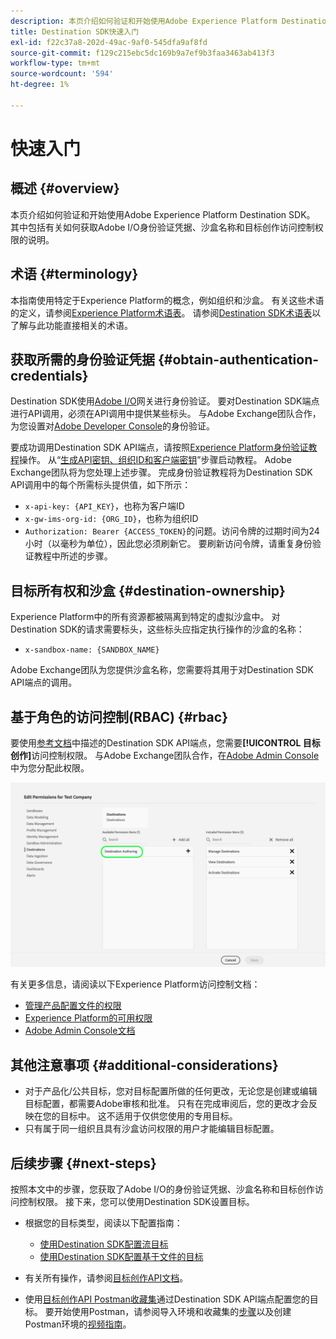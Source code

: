```yaml
---
description: 本页介绍如何验证和开始使用Adobe Experience Platform Destination SDK。 其中包括有关如何获取Adobe I/O身份验证凭据、沙盒名称和目标创作访问控制权限的说明。
title: Destination SDK快速入门
exl-id: f22c37a8-202d-49ac-9af0-545dfa9af8fd
source-git-commit: f129c215ebc5dc169b9a7ef9b3faa3463ab413f3
workflow-type: tm+mt
source-wordcount: '594'
ht-degree: 1%

---
```


# 快速入门

## 概述 {#overview}

本页介绍如何验证和开始使用Adobe Experience Platform Destination SDK。 其中包括有关如何获取Adobe I/O身份验证凭据、沙盒名称和目标创作访问控制权限的说明。

## 术语 {#terminology}

本指南使用特定于Experience Platform的概念，例如组织和沙盒。 有关这些术语的定义，请参阅[Experience Platform术语表](https://experienceleague.adobe.com/docs/experience-platform/landing/glossary.html?lang=zh-Hans)。 请参阅[Destination SDK术语表](/help/destinations/destination-sdk/glossary.md)以了解与此功能直接相关的术语。

## 获取所需的身份验证凭据 {#obtain-authentication-credentials}

Destination SDK使用[Adobe I/O](https://www.adobe.io/)网关进行身份验证。 要对Destination SDK端点进行API调用，必须在API调用中提供某些标头。 与Adobe Exchange团队合作，为您设置对[Adobe Developer Console](https://developer.adobe.com/console)的身份验证。

要成功调用Destination SDK API端点，请按照[Experience Platform身份验证教程](https://experienceleague.adobe.com/docs/experience-platform/landing/platform-apis/api-authentication.html?lang=zh-Hans)操作。 从“[生成API密钥、组织ID和客户端密钥](https://experienceleague.adobe.com/docs/experience-platform/landing/platform-apis/api-authentication.html?lang=zh-Hans#api-ims-secret)”步骤启动教程。 Adobe Exchange团队将为您处理上述步骤。 完成身份验证教程将为Destination SDK API调用中的每个所需标头提供值，如下所示：

* `x-api-key: {API_KEY}`，也称为客户端ID
* `x-gw-ims-org-id: {ORG_ID}`，也称为组织ID
* `Authorization: Bearer {ACCESS_TOKEN}`的问题。访问令牌的过期时间为24小时（以毫秒为单位），因此您必须刷新它。 要刷新访问令牌，请重复身份验证教程中所述的步骤。

<!--

### Obtain `Authorization: Bearer {ACCESS_TOKEN}`

To obtain the `{ACCESS_TOKEN}`, you must generate a JWT token and exchange it for the access token. Follow the steps below:

1. Follow the instructions in the [Generate JWT section](https://www.adobe.io/apis/experienceplatform/console/docs.html#!AdobeDocs/adobeio-console/master/credentials.md) in the credentials guide.
2. Follow the instructions in [Step 3: try it](https://www.adobe.io/authentication/auth-methods.html#!AdobeDocs/adobeio-auth/master/AuthenticationOverview/ServiceAccountIntegration.md) in the Service account connection guide.

You now have the required authentication headers `x-api-key: {API_KEY}`, `x-gw-ims-org-id: {ORG_ID}`, and `Authorization: Bearer {ACCESS_TOKEN}`.

>[!NOTE]
>
>The access token has an expiration time of 24 hours, expressed in milliseconds, so you will have to refresh it. To refresh the access token, repeat the steps outlined in this section.

-->

## 目标所有权和沙盒 {#destination-ownership}

Experience Platform中的所有资源都被隔离到特定的虚拟沙盒中。 对Destination SDK的请求需要标头，这些标头应指定执行操作的沙盒的名称：

* `x-sandbox-name: {SANDBOX_NAME}`

Adobe Exchange团队为您提供沙盒名称，您需要将其用于对Destination SDK API端点的调用。

## 基于角色的访问控制(RBAC) {#rbac}

要使用[参考文档](functionality/configuration-options.md)中描述的Destination SDK API端点，您需要&#x200B;**[!UICONTROL 目标创作]**&#x200B;访问控制权限。 与Adobe Exchange团队合作，在[Adobe Admin Console](https://adminconsole.adobe.com/)中为您分配此权限。

![目标创作权限](./assets/destination-authoring-permission.png)

有关更多信息，请阅读以下Experience Platform访问控制文档：

* [管理产品配置文件的权限](/help/access-control/ui/permissions.md)
* [Experience Platform的可用权限](/help/access-control/home.md#permissions)
* [Adobe Admin Console文档](https://helpx.adobe.com/cn/enterprise/using/admin-console.html)

## 其他注意事项 {#additional-considerations}

* 对于产品化/公共目标，您对目标配置所做的任何更改，无论您是创建或编辑目标配置，都需要Adobe审核和批准。 只有在完成审阅后，您的更改才会反映在您的目标中。 这不适用于仅供您使用的专用目标。
* 只有属于同一组织且具有沙盒访问权限的用户才能编辑目标配置。

## 后续步骤 {#next-steps}

按照本文中的步骤，您获取了Adobe I/O的身份验证凭据、沙盒名称和目标创作访问控制权限。 接下来，您可以使用Destination SDK设置目标。

* 根据您的目标类型，阅读以下配置指南：

   * [使用Destination SDK配置流目标](guides/configure-destination-instructions.md)
   * [使用Destination SDK配置基于文件的目标](guides/configure-file-based-destination-instructions.md)

* 有关所有操作，请参阅[目标创作API文档](https://www.adobe.io/experience-platform-apis/references/destination-authoring/)。
* 使用[目标创作API Postman收藏集](https://github.com/adobe/experience-platform-postman-samples/blob/master/apis/experience-platform/Destination%20Authoring%20API.postman_collection.json)通过Destination SDK API端点配置您的目标。 要开始使用Postman，请参阅导入环境和收藏集的[步骤](https://learning.postman.com/docs/getting-started/importing-and-exporting-data/)以及创建Postman环境的[视频指南](https://video.tv.adobe.com/v/31668?captions=chi_hans)。
